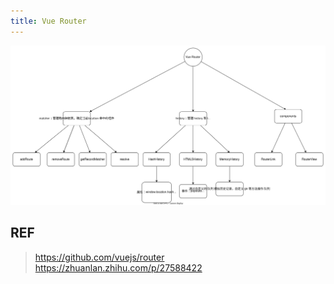 ```yaml
---
title: Vue Router
---
```


![vue-router](https://raw.githubusercontent.com/sluggishpj/assets/main/images/vue-router.svg)

## REF

> https://github.com/vuejs/router  
> https://zhuanlan.zhihu.com/p/27588422
